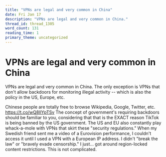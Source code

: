 ```yaml
---
title: "VPNs are legal and very common in China"
date: Fri Jan 17
description: "VPNs are legal and very common in China."
thread_id: thread_1305
word_count: 131
reading_time: 1
primary_theme: uncategorized
---
```


# VPNs are legal and very common in China

VPNs are legal and very common in China. The only exception is VPNs that don't allow backdoors for monitoring illegal activity -- which is also the policy in the US, Europe, etc.

Chinese people are totally free to browse Wikipedia, Google, Twitter, etc. https://t.co/wQ8IlYpTSv The concept of government's requiring backdoors should be familiar to you, considering that that is the EXACT reason TikTok is being banned by the US government. The US and EU also constantly play whack-a-mole with VPNs that skirt these "security regulations." When my Swedish friend sent me a video of a Eurovision performance, I couldn't access it until I used a VPN with a European IP address. I didn't "break the law" or "bravely evade censorship." I just... got around region-locked content restrictions. This is not complicated.
